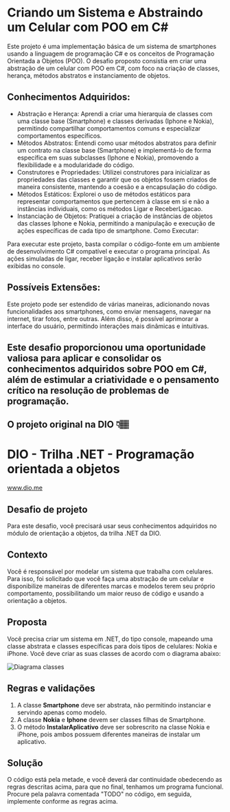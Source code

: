 # Criando um Sistema e Abstraindo um Celular com POO em C#

Este projeto é uma implementação básica de um sistema de smartphones usando a linguagem de programação C# e os conceitos de Programação Orientada a Objetos (POO). O desafio proposto consistia em criar uma abstração de um celular com POO em C#, com foco na criação de classes, herança, métodos abstratos e instanciamento de objetos.

## Conhecimentos Adquiridos:

- Abstração e Herança: Aprendi a criar uma hierarquia de classes com uma classe base (Smartphone) e classes derivadas (Iphone e Nokia), permitindo compartilhar comportamentos comuns e especializar comportamentos específicos.
- Métodos Abstratos: Entendi como usar métodos abstratos para definir um contrato na classe base (Smartphone) e implementá-lo de forma específica em suas subclasses (Iphone e Nokia), promovendo a flexibilidade e a modularidade do código.
- Construtores e Propriedades: Utilizei construtores para inicializar as propriedades das classes e garantir que os objetos fossem criados de maneira consistente, mantendo a coesão e a encapsulação do código.
- Métodos Estáticos: Explorei o uso de métodos estáticos para representar comportamentos que pertencem à classe em si e não a instâncias individuais, como os métodos Ligar e ReceberLigacao.
- Instanciação de Objetos: Pratiquei a criação de instâncias de objetos das classes Iphone e Nokia, permitindo a manipulação e execução de ações específicas de cada tipo de smartphone.
Como Executar:

Para executar este projeto, basta compilar o código-fonte em um ambiente de desenvolvimento C# compatível e executar o programa principal. As ações simuladas de ligar, receber ligação e instalar aplicativos serão exibidas no console.

## Possíveis Extensões:

Este projeto pode ser estendido de várias maneiras, adicionando novas funcionalidades aos smartphones, como enviar mensagens, navegar na internet, tirar fotos, entre outras. Além disso, é possível aprimorar a interface do usuário, permitindo interações mais dinâmicas e intuitivas.

Este desafio proporcionou uma oportunidade valiosa para aplicar e consolidar os conhecimentos adquiridos sobre POO em C#, além de estimular a criatividade e o pensamento crítico na resolução de problemas de programação.
------------------------------------------------------------

## O projeto original na DIO 👇🏽

# DIO - Trilha .NET - Programação orientada a objetos
www.dio.me

## Desafio de projeto
Para este desafio, você precisará usar seus conhecimentos adquiridos no módulo de orientação a objetos, da trilha .NET da DIO.

## Contexto
Você é responsável por modelar um sistema que trabalha com celulares. Para isso, foi solicitado que você faça uma abstração de um celular e disponibilize maneiras de diferentes marcas e modelos terem seu próprio comportamento, possibilitando um maior reuso de código e usando a orientação a objetos.

## Proposta
Você precisa criar um sistema em .NET, do tipo console, mapeando uma classe abstrata e classes específicas para dois tipos de celulares: Nokia e iPhone. 
Você deve criar as suas classes de acordo com o diagrama abaixo:

![Diagrama classes](Imagens/diagrama.png)

## Regras e validações
1. A classe **Smartphone** deve ser abstrata, não permitindo instanciar e servindo apenas como modelo.
2. A classe **Nokia** e **Iphone** devem ser classes filhas de Smartphone.
3. O método **InstalarAplicativo** deve ser sobrescrito na classe Nokia e iPhone, pois ambos possuem diferentes maneiras de instalar um aplicativo.

## Solução
O código está pela metade, e você deverá dar continuidade obedecendo as regras descritas acima, para que no final, tenhamos um programa funcional. Procure pela palavra comentada "TODO" no código, em seguida, implemente conforme as regras acima.

